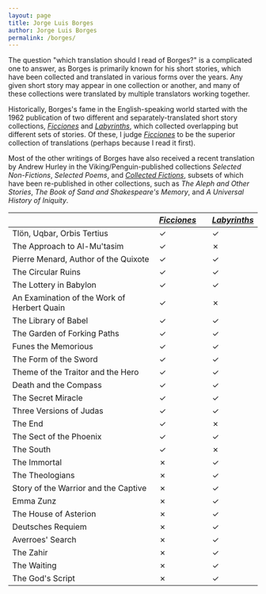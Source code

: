 ```yaml
---
layout: page
title: Jorge Luis Borges
author: Jorge Luis Borges
permalink: /borges/
---
```


The question "which translation should I read of Borges?" is a complicated one to answer, as Borges is primarily known for his short stories, which have been collected and translated in various forms over the years. Any given short story may appear in one collection or another, and many of these collections were translated by multiple translators working together.

Historically, Borges's fame in the English-speaking world started with the 1962 publication of two different and separately-translated short story collections, [_Ficciones_](ficciones) and [_Labyrinths_](labyrinths), which collected overlapping but different sets of stories. Of these, I judge [_Ficciones_](ficciones) to be the superior collection of translations (perhaps because I read it first). 

Most of the other writings of Borges have also received a recent translation by Andrew Hurley in the Viking/Penguin-published collections _Selected Non-Fictions_, _Selected Poems_, and [_Collected Fictions_](collected-fictions), subsets of which have been re-published in other collections, such as _The Aleph and Other Stories_,  _The Book of Sand and Shakespeare's Memory_, and _A Universal History of Iniquity_.

|                                             | [_Ficciones_](ficciones) | | [_Labyrinths_](labyrinths) |
|---------------------------------------------|-----------|-|------------|
| Tlön, Uqbar, Orbis Tertius                  | ✓         | | ✓          |
| The Approach to Al-Mu'tasim                 | ✓         | | ✗          |
| Pierre Menard, Author of the Quixote        | ✓         | | ✓          |
| The Circular Ruins                          | ✓         | | ✓          |
| The Lottery in Babylon                      | ✓         | | ✓          |
| An Examination of the Work of Herbert Quain | ✓         | | ✗          |
| The Library of Babel                        | ✓         | | ✓          |
| The Garden of Forking Paths                 | ✓         | | ✓          |
| Funes the Memorious                         | ✓         | | ✓          |
| The Form of the Sword                       | ✓         | | ✓          |
| Theme of the Traitor and the Hero           | ✓         | | ✓          |
| Death and the Compass                       | ✓         | | ✓          |
| The Secret Miracle                          | ✓         | | ✓          |
| Three Versions of Judas                     | ✓         | | ✓          |
| The End                                     | ✓         | | ✗          |
| The Sect of the Phoenix                     | ✓         | | ✓          |
| The South                                   | ✓         | | ✗          |
| The Immortal                                | ✗         | | ✓          |
| The Theologians                             | ✗         | | ✓          |
| Story of the Warrior and the Captive        | ✗         | | ✓          |
| Emma Zunz                                   | ✗         | | ✓          |
| The House of Asterion                       | ✗         | | ✓          |
| Deutsches Requiem                           | ✗         | | ✓          |
| Averroes' Search                            | ✗         | | ✓          |
| The Zahir                                   | ✗         | | ✓          |
| The Waiting                                 | ✗         | | ✓          |
| The God's Script                            | ✗         | | ✓          |


